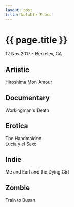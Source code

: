 ```yaml
---
layout: post
title: Notable Films
---
```


{{ page.title }}
================

<p class="meta">12 Nov 2017 - Berkeley, CA</p>

## Artistic
Hiroshima Mon Amour  

## Documentary
Workingman's Death  

## Erotica
The Handmaiden  
Lucia y el Sexo  

## Indie
Me and Earl and the Dying Girl  

## Zombie
Train to Busan  